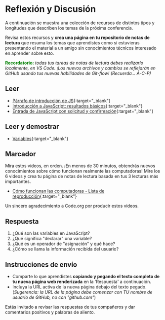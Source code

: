 # Reflexión y Discusión

A continuación se muestra una colección de recursos de distintos tipos y longitudes que describen los temas de la próxima conferencia.

Revisa estos recursos y **crea una página en tu repositorio de notas de lectura** que resuma los temas que aprendistes como si estuvieras presentando el material a un amigo sin conocimientos técnicos interesado en aprender sobre esto.

<strong style="color: green">Recordatorio:</strong> *todas tus tareas de notas de lectura debes realizarlo localmente, en VS Code. ¡Los nuevos archivos y cambios se reflejarán en GitHub usando tus nuevas habilidades de Git-flow! (Recuerda... A-C-P)*

## Leer 

- [Párrafo de introducción de JS](https://developer.mozilla.org/en-US/docs/Web/JavaScript){:target="_blank"}
- [Introducción a JavaScript: resultados básicos](https://code-maven.com/introduction-to-javascript){:target="_blank"}
- [Entrada de JavaScript con solicitud y confirmación](https://code-maven.com/javascript-input-with-prompt-and-confirm){:target="_blank"}

## Leer y demostrar

- [Variables](https://www.w3schools.com/js/js_variables.asp){:target="_blank"}

## Marcador

Mira estos vídeos, en orden. ¡En menos de 30 minutos, obtendrás nuevos conocimientos sobre cómo funcionan realmente las computadoras! Mire los 6 videos y crea tu página de notas de lectura basada en tus 3 lecturas más importantes.

* [Cómo funcionan las computadoras - Lista de reproducción](https://www.youtube.com/playlist?list=PLzdnOPI1iJNcsRwJhvksEo1tJqjIqWbN-){:target="_blank"}

Un sincero agradecimiento a Code.org por producir estos videos.

## Respuesta

1. ¿Qué son las variables en JavaScript?
2. ¿Qué significa "declarar" una variable?
3. ¿Qué es un operador de "asignación" y qué hace?
4. ¿Cómo se llama la información recibida del usuario?

## Instrucciones de envío

* Comparte lo que aprendistes **copiando y pegando el texto completo de tu nueva página web renderizada** en la 'Respuesta' a continuación.
* Incluya la URL activa de la nueva página debajo del texto pegado. (*Sugerencia: la URL de la página debe comenzar con TU nombre de usuario de GitHub, no con "github.com"*)

Estás invitado a revisar las respuestas de tus compañeros y dar comentarios positivos y palabras de aliento.
